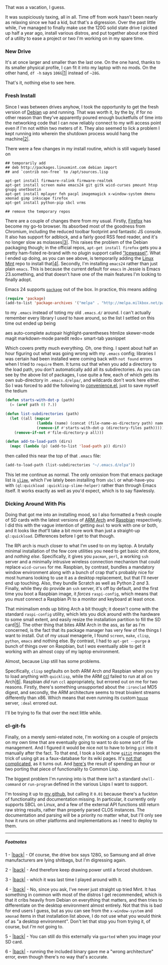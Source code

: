 That was a vacation, I guess.

It was suspiciously taxing, all in all. Time off from work hasn't been nearly as relaxing since we had a kid, but that's a digression. Over the past little while, I've managed to finally make use the 120G solid state drive I picked up half a year ago, install various distros, and put together about one third of a utility to ease a project or two I'm working on in my spare time.

### <a name="new-drive" href="#new-drive"></a>New Drive

It's at once larger and smaller than the last one. On the one hand, thanks to its smaller physical profile, I can fit it into my laptop with no mods. On the other hand, `df -h` says `106G`<a name="note-Sat-Jan-04-174331EST-2014"></a>[|1|](#foot-Sat-Jan-04-174331EST-2014) instead of `~28G`.

That's it, nothing else to see here.

### <a name="fresh-install" href="#fresh-install"></a>Fresh Install

Since I was between drives anyhow, I took the opportunity to get the fresh version of [Debian](http://www.debian.org/devel/debian-installer/) up and running. That was worth it, by the by, if for no other reason than they've apparently poured enough bucketfulls of time into the networking code that I can now reliably connect to my wifi access point even if I'm not within two meters of it. They also seemed to lick a problem I kept running into wherein the shutdown process would hang the machine<a name="note-Sat-Jan-04-174334EST-2014"></a>[|2|](#foot-Sat-Jan-04-174334EST-2014).

There were a few changes in my install routine, which is still vaguely based on

```shell
## temporarily add
## deb http://packages.linuxmint.com debian import
## and `contrib non-free` to /apt/sources.lisp

apt-get install firmware-ralink firmware-realtek
apt-get install screen make emacs24 git gitk wicd-curses pmount htop gnupg unetbootin
apt-get install mplayer feh pacpl imagemagick x-window-system dmenu xmonad gimp inkscape firefox
apt-get install python-pip sbcl vrms

## remove the temporary repos
```

There are a couple of changes there from my usual. Firstly, [Firefox](https://www.mozilla.org/en-US/firefox/new/) has become my go-to browser. Its absorbed most of the goodness from Chromium, including the reduced toolbar footprint and fantastic JS console. It also has support for adblock, and a fairly good RSS feed reader, and it's no longer slow as molasses<a name="note-Sat-Jan-04-174337EST-2014"></a>[|3|](#foot-Sat-Jan-04-174337EST-2014). This raises the problem of the Debian packaging though; in the official repos, `apt-get install firefox` gets you a pretty ham-fisted re-brand with no plugin support called ["Iceweasel"](http://packages.debian.org/unstable/web/iceweasel). What I ended up doing, as you can see above, is temporarily adding the [Linux Mint](http://www.linuxmint.com/) repo to install that<a name="note-Sat-Jan-04-174339EST-2014"></a>[|4|](#foot-Sat-Jan-04-174339EST-2014). Secondly, I'm installing `emacs24` rather than just plain `emacs`. This is because the current default for `emacs` in Jessie is Emacs 23.something, and that doesn't have one of the main features I'm looking to finally adopt.

Emacs 24 supports [`package`](https://www.gnu.org/software/emacs/manual/html_node/emacs/Package-Installation.html#Package-Installation) out of the box. In practice, this means adding

```lisp
(require 'package)
(add-to-list 'package-archives '("melpa" . "http://melpa.milkbox.net/packages/") t)
```

to my `.emacs` instead of toting my old `.emacs.d/` around. I can't actually remember every library I *used* to have around, so the list I settled on this time out ended up being

aes auto-complete autopair highlight-parentheses htmlize skewer-mode magit markdown-mode paredit redo+ smart-tab yasnippet

Which covers pretty much everything. Oh, one thing. I spent about half an hour figuring out what was going wrong with my `.emacs` config; libraries I was certain had been installed were coming back with `not found` errors when I tried to `require` them. It turns out that when you add a directory to the load path, you don't automatically add all its subdirectories. As you can see by the above list of packages, I use quite a few, each of which gets its own sub-directory in `.emacs.d/elpa/`, and wildcards don't work here either. So I was forced to add the following to [convenience.el](https://github.com/Inaimathi/emacs-utils/blob/master/convenience.el), just to save myself the tedium

```lisp
(defun starts-with-dot-p (path)
  (= (aref path 0) ?.))

(defun list-subdirectories (path)
  (let ((all (mapcar 
              (lambda (name) (concat (file-name-as-directory path) name))
              (remove-if #'starts-with-dot-p (directory-files path)))))
    (remove-if-not #'file-directory-p all)))

(defun add-to-load-path (dirs)
  (mapc (lambda (p) (add-to-list 'load-path p)) dirs))
```

then called this near the top of that `.emacs` file:

```lisp
(add-to-load-path (list-subdirectories "~/.emacs.d/elpa"))
```

This let me continue as normal. The only omission from that emacs package list is [`slime`](http://common-lisp.net/project/slime/), which I've lately been installing from `sbcl` or what-have-you with `(ql:quickload :quicklisp-slime-helper)` rather than through Emacs itself. It works exactly as well as you'd expect, which is to say flawlessly.

### <a name="dicking-around-with-pis" href="#dicking-around-with-pis"></a>Dicking Around With Pis

Doing that got me into an installing mood, so I also formatted a fresh couple of SD cards with the latest versions of [ARM Arch](http://archlinuxarm.org/platforms/armv6/raspberry-pi) and [Raspbian](http://www.raspbian.org/) respectively. I did this with the vague intention of getting `deal` to work with one or both, and it looks like *that*'ll take a bit more work than just a straight-up `ql:quickload`. Differences before I get to that though.

The RPi arch is much closer to what I'm used to on my laptop. A brutally minimal installation of the few core utilities you need to get basic shit done, and *nothing else*. Specifically, it gives you `pacman`, `perl`, a working `ssh` server and a minimally intrusive wireless connection mechanism that could replace `wicd-curses` for me. Raspbian, by contrast, bundles a mandatory window environment along with a bunch of crap that's probably nice for most humans looking to use it as a desktop replacement, but that I'll never end up touching. Also, they bundle Scratch as well as Python 2 *and* 3. Finally, while they do provide an `ssh` server, it's off by default, and the first time you boot a Raspbian image, it *forces* `raspi-config`, which means that you *must* connect a Raspbian Pi to a monitor and keyboard at least once.

That minimalism ends up biting Arch a bit though; it doesn't come with the standard `raspi-config` utility, which lets you dick around with the hardware to some small extent, and easily resize the installation partition to fill the SD card<a name="note-Sat-Jan-04-174349EST-2014"></a>[|5|](#foot-Sat-Jan-04-174349EST-2014). The other thing that bites ARM Arch in the ass, as far as I'm concerned, is the fact that its package manager has very few of the things I want to install. Out of my usual menagerie, I found `screen`, `make`, `clisp`, `python`, `emacs` and nothing else. By contrast, I had to `apt-get --purge` a bunch of things over on Raspbian, but I *was* eventually able to get it working with an almost copy of my laptop environment.

Almost, because Lisp still has some problems.

Specifically, `clisp` segfaults on both ARM Arch *and* Raspbian when you try to load anything with `quicklisp`, while the ARM [ccl](http://ccl.clozure.com/download.html) failed to run at all on Arch<a name="note-Sat-Jan-04-174352EST-2014"></a>[|6|](#foot-Sat-Jan-04-174352EST-2014). Raspbian *did* run `ccl` appropriately, but errored out on me for two reasons. Firstly, there's something unsupported about the `:ironclad` MD5 digest, and secondly, the ARM architecture seems to treat bivalent streams differently than x86. Which means that even running its custom [`house`](https://github.com/Inaimathi/deal/tree/master/house) server, `:deal` errored out.

I'll be trying to fix that over the next little while.

### <a name="clgitfs" href="#clgitfs"></a>cl-git-fs

Finally, on a merely semi-related note, I'm working on a couple of projects on my own time that are eventually going to want to do some sort of file management. And I figured it would be nice not to have to bring `git` into it manually after the fact. To that end, I took a look at how [`gitit`](http://gitit.net/) manages the trick of using git as a faux-database for its wiki pages. It's [not that complicated](http://hackage.haskell.org/package/filestore-0.3.2/docs/src/Data-FileStore-Git.html), as it turns out. And [here's](https://github.com/Inaimathi/cl-git-fs) the result of spending an hour or two porting that piece of functionality to Common Lisp.

The biggest problem I'm running into is that there isn't a standard `shell-command` or `run-program` defined in the various Lisps I want to support.

I'm tossing it up to [my github](https://github.com/Inaimathi), but calling it `0.01` because there's a fuckton of functionality and documentation missing. In particular, it currently only supports SBCL on Linux, and a few of the external API functions still return raw string results, rather than properly parsed CLOS instances. The documentation and parsing will be a priority no matter what, but I'll only see how it runs on other platforms and implementations as I need to deploy to them.


* * *
##### Footnotes

1 - <a name="foot-Sat-Jan-04-174331EST-2014"></a>[|back|](#note-Sat-Jan-04-174331EST-2014) - Of course, the drive box says 128G, so Samsung and all drive manufacturers are lying shitbags, but I'm digressing again.

2 - <a name="foot-Sat-Jan-04-174334EST-2014"></a>[|back|](#note-Sat-Jan-04-174334EST-2014) - And therefore keep drawing power until a forced shutdown.

3 - <a name="foot-Sat-Jan-04-174337EST-2014"></a>[|back|](#note-Sat-Jan-04-174337EST-2014) - which it was last time I played around with it.

4 - <a name="foot-Sat-Jan-04-174339EST-2014"></a>[|back|](#note-Sat-Jan-04-174339EST-2014) - No, since you ask, I've never just straight up tried Mint. It has something in common with most of the distros I get recommended, which is that it cribs heavily from Debian on everything that matters, and then tries to differentiate on the desktop environment almost entirely. Not that this is bad for end users I guess, but as you can see from the `x-window-system` and `xmonad` items in that installation list above, I do not use what you would think of as "a desktop environment". Don't let that stop you from trying it, of course, but *I'm* not going to.

5 - <a name="foot-Sat-Jan-04-174349EST-2014"></a>[|back|](#note-Sat-Jan-04-174349EST-2014) - You can still do this externally via `gparted` when you image your SD card.

6 - <a name="foot-Sat-Jan-04-174352EST-2014"></a>[|back|](#note-Sat-Jan-04-174352EST-2014) - running the included binary gave me a "wrong architecture" error, even though there's no way that's accurate.
